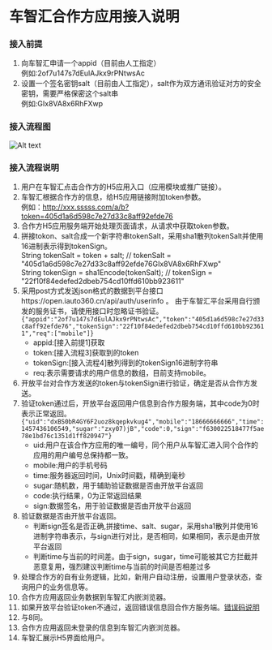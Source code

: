 # 车智汇合作方应用接入说明

### 接入前提

1. 向车智汇申请一个appid（目前由人工指定）<br/>
    例如:2of7u147s7dEulAJkx9rPNtwsAc
2. 设置一个签名密钥salt（目前由人工指定），salt作为双方通讯验证对方的安全密钥，需要严格保密这个salt串<br/>
    例如:GIx8VA8x6RhFXwp

### 接入流程图
![Alt text](https://github.com/iauto360/open-api/blob/master/auth_flow.png)

### 接入流程说明
1. 用户在车智汇点击合作方的H5应用入口（应用模块或推广链接）。
2. 车智汇根据合作方的信息，给H5应用链接附加token参数。<br/>
     例如：http://xxx.sssss.com/a/b?token=405d1a6d598c7e27d33c8aff92efde76
3. 合作方H5应用服务端开始处理页面请求，从请求中获取token参数。
4. 拼接tokon、salt合成一个新字符串tokenSalt，采用sha1散列tokenSalt并使用16进制表示得到tokenSign。<br/>
    String tokenSalt = token + salt;     // tokenSalt = "405d1a6d598c7e27d33c8aff92efde76GIx8VA8x6RhFXwp" <br>
    String tokenSign = sha1Encode(tokenSalt);    // tokenSign = "22f10f84edefed2dbeb754cd10ffd610bb923611"
5. 采用post方式发送json格式的数据到平台接口https://open.iauto360.cn/api/auth/userinfo 。 由于车智汇平台采用自行颁发的服务证书，请使用接口时忽略证书验证。<br/>
    `{"appid":"2of7u147s7dEulAJkx9rPNtwsAc","token":"405d1a6d598c7e27d33c8aff92efde76","tokenSign":"22f10f84edefed2dbeb754cd10ffd610bb923611","req":["mobile"]}`<br/>
     * appid:[接入前提1]获取
     * token:[接入流程3]获取到的token
     * tokenSign:[接入流程4]散列得到的tokenSign16进制字符串
     * req:表示需要请求的用户信息的数组，目前支持mobile。
6. 开放平台对合作方发送的token与tokenSign进行验证，确定是否从合作方发送。
7. 验证token通过后，开放平台返回用户信息到合作方服务端，其中code为0时表示正常返回。
    `{"uid":"dxBS0bR4GY6F2uoz8kqepkvkug4","mobile":"18666666666","time":1457436106549,"sugar":"zxy07)jB","code":0,"sign":"f630022518477f5ae78e1bd76c1351d1ff820947"}`<br/>
    * uid:用户在该合作方应用的唯一编号，同个用户从车智汇进入同个合作的应用的用户编号总保持都一致。
    * mobile:用户的手机号码
    * time:服务器返回时间，Unix时间戳，精确到毫秒
    * sugar:随机数，用于辅助验证数据是否由开放平台返回
    * code:执行结果，0为正常返回结果
    * sign:数据签名，用于验证数据是否由开放平台返回
8. 验证数据是否由开放平台返回。
    * 判断sign签名是否正确,拼接time、salt、sugar，采用sha1散列并使用16进制字符串表示，与sign进行对比，是否相同，如果相同，表示是由开放平台返回
    * 判断time与当前的时间差。由于sign，sugar，time可能被其它方拦截并恶意复用，强烈建议判断time与当前的时间是否相差过多<br/>
9. 处理合作方的自有业务逻辑，比如，新用户自动注册，设置用户登录状态，查询用户的业务信息等。
10. 合作方应用返回业务数据到车智汇内嵌浏览器。
11. 如果开放平台验证token不通过，返回错误信息回合作方服务端。[错误码说明](auth_desc.md)
12. 与8同。
13. 合作方应用返回未登录的信息到车智汇内嵌浏览器。
14. 车智汇展示H5界面给用户。
